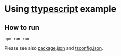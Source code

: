 # Using [ttypescript](https://github.com/cevek/ttypescript) example

## How to run

```
npm run run
```

Please see also [package.json](./package.json) and [tsconfig.json](./tsconfig.json).

